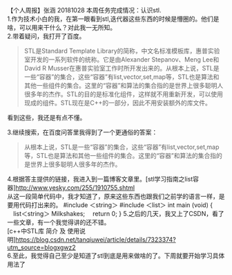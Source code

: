 【个人周报】张涵 20181028
 本周任务完成情况：认识stl.  
 1.作为技术小白的我，在第一眼看到stl,迭代器这些东西的时候是懵圈的。他们是啥，可以用来干什么？对此我一无所知。  
 2.带着疑问，我打开了百度。  
 >STL是Standard Template Library的简称，中文名标准模板库，惠普实验室开发的一系列软件的统称。它是由Alexander Stepanov、Meng Lee和David R Musser在惠普实验室工作时所开发出来的。从根本上说，STL是一些“容器”的集合，这些“容器”有list,vector,set,map等，STL也是算法和其他一些组件的集合。这里的“容器”和算法的集合指的是世界上很多聪明人很多年的杰作。STL的目的是标准化组件，这样就不用重新开发，可以使用现成的组件。STL现在是C++的一部分，因此不用安装额外的库文件。  

 看到这些，我还是有点不懂。

 3.继续搜索，在百度问答里我得到了一个更通俗的答案：  
 >从根本上说，STL是一些“容器”的集合，这些“容器”有list,vector,set,map等，STL也是算法和其他一些组件的集合。这里的“容器”和算法的集合指的是世界上很多聪明人很多年的杰作。   

 4.根据答主提供的链接，我进入到一篇博客文章里。[stl学习指南之list容器]http://www.yesky.com/255/1910755.shtml  
 从这一段简单代码中，我才知道了，原来这些东西也跟我们之前学的语言一样，是要用代码打出来的。
 #include ＜string＞
 #include ＜list＞
 int main (void)
 {
 　list＜string＞ Milkshakes;
 　return 0;
 }
 5.之后的几天，我又上了CSDN，看了一些文章，有一个我觉得讲的还不错。  
 [c++中STL库 简介 及 使用说明]https://blog.csdn.net/tanqiuwei/article/details/7323374?utm_source=blogxgwz2  
 6.至此，我觉得自己至少是知道了stl到底是用来做啥的了。下周就要开始学习具体用法了
